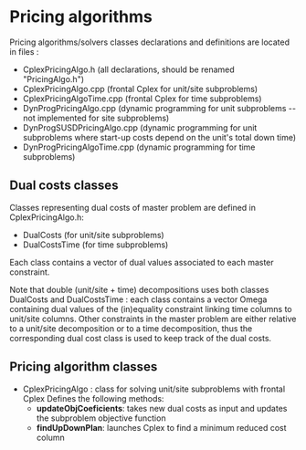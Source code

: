 # Pricing algorithms

Pricing algorithms/solvers classes declarations and definitions are located in files :
* CplexPricingAlgo.h (all declarations, should be renamed "PricingAlgo.h")
* CplexPricingAlgo.cpp (frontal Cplex for unit/site subproblems)
* CplexPricingAlgoTime.cpp (frontal Cplex for time subproblems)
* DynProgPricingAlgo.cpp (dynamic programming for unit subproblems -- not implemented for site subproblems)
* DynProgSUSDPricingAlgo.cpp (dynamic programming for unit subproblems where start-up costs depend on the unit's total down time)
* DynProgPricingAlgoTime.cpp (dynamic programming for time subproblems)


## Dual costs classes

Classes representing dual costs of master problem are defined in CplexPricingAlgo.h:
* DualCosts (for unit/site subproblems)
* DualCostsTime (for time subproblems)

Each class contains a vector of dual values associated to each master constraint.

Note that double (unit/site + time) decompositions uses both classes DualCosts and DualCostsTime : each class contains a vector Omega containing dual values of the (in)equality constraint linking time columns to unit/site columns. Other constraints in the master problem are either relative to a unit/site decomposition or to a time decomposition, thus the corresponding dual cost class is used to keep track of the dual costs.



## Pricing algorithm classes

* CplexPricingAlgo : class for solving unit/site subproblems with frontal Cplex
Defines the following methods:
  * **updateObjCoeficients**: takes new dual costs as input and updates the subproblem objective function
  * **findUpDownPlan**: launches Cplex to find a minimum reduced cost column
